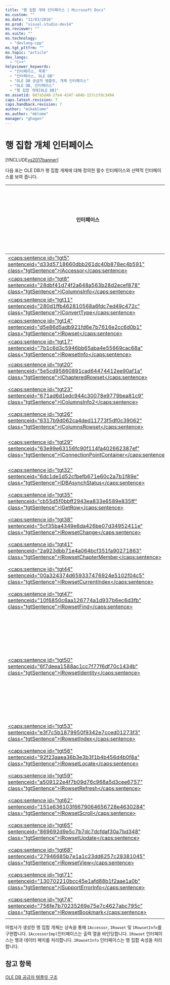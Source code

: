 ```yaml
---
title: "행 집합 개체 인터페이스 | Microsoft Docs"
ms.custom: ""
ms.date: "12/03/2016"
ms.prod: "visual-studio-dev14"
ms.reviewer: ""
ms.suite: ""
ms.technology: 
  - "devlang-cpp"
ms.tgt_pltfrm: ""
ms.topic: "article"
dev_langs: 
  - "C++"
helpviewer_keywords: 
  - "인터페이스, 목록"
  - "인터페이스, OLE DB"
  - "OLE DB 공급자 템플릿, 개체 인터페이스"
  - "OLE DB, 인터페이스"
  - "행 집합 개체[OLE DB]"
ms.assetid: 0d7a5d48-2fe4-434f-a84b-157c1fdc3494
caps.latest.revision: 7
caps.handback.revision: 7
author: "mikeblome"
ms.author: "mblome"
manager: "ghogen"
---
```

# 행 집합 개체 인터페이스
[!INCLUDE[vs2017banner](../../assembler/inline/includes/vs2017banner.md)]

다음 표는 OLE DB가 행 집합 개체에 대해 정의한 필수 인터페이스와 선택적 인터페이스를 보여 줍니다.  
  
|인터페이스|필수 여부|OLE DB 템플릿에 의해 구현되었습니까?|  
|-----------|-----------|-----------------------------|  
|[\<caps:sentence id\="tgt5" sentenceid\="d33d5718660dbb261dc40b878ec4b591" class\="tgtSentence"\>IAccessor\<\/caps:sentence\>](https://msdn.microsoft.com/en-us/library/ms719672.aspx)|필수|예|  
|[\<caps:sentence id\="tgt8" sentenceid\="28dbf41d74f2a648a563b28d2ecef878" class\="tgtSentence"\>IColumnsInfo\<\/caps:sentence\>](https://msdn.microsoft.com/en-us/library/ms724541.aspx)|필수|예|  
|[\<caps:sentence id\="tgt11" sentenceid\="280d1ffb462810568a6fdc7ed49c472c" class\="tgtSentence"\>IConvertType\<\/caps:sentence\>](https://msdn.microsoft.com/en-us/library/ms715926.aspx)|필수|예|  
|[\<caps:sentence id\="tgt14" sentenceid\="d5e86d5adb921fd6e7b7616e2cc6d0b1" class\="tgtSentence"\>IRowset\<\/caps:sentence\>](https://msdn.microsoft.com/en-us/library/ms720986.aspx)|필수|예|  
|[\<caps:sentence id\="tgt17" sentenceid\="7b1c6d3c5946bb65aba4e55669cac68a" class\="tgtSentence"\>IRowsetInfo\<\/caps:sentence\>](https://msdn.microsoft.com/en-us/library/ms724541.aspx)|필수|예|  
|[\<caps:sentence id\="tgt20" sentenceid\="5e5cd95860891cad64474412ee90af1a" class\="tgtSentence"\>IChapteredRowset\<\/caps:sentence\>](https://msdn.microsoft.com/en-us/library/ms718180.aspx)|선택적|아니요|  
|[\<caps:sentence id\="tgt23" sentenceid\="671ad6d1edc944c30078e9779bea81c9" class\="tgtSentence"\>IColumnsInfo2\<\/caps:sentence\>](https://msdn.microsoft.com/en-us/library/ms712953.aspx)|선택적|아니요|  
|[\<caps:sentence id\="tgt26" sentenceid\="6317b9d062ca4ded11773f5df0c39062" class\="tgtSentence"\>IColumnsRowset\<\/caps:sentence\>](https://msdn.microsoft.com/en-us/library/ms722657.aspx)|선택적|아니요|  
|[\<caps:sentence id\="tgt29" sentenceid\="63e99e63156fc90f114fa402662387ef" class\="tgtSentence"\>IConnectionPointContainer\<\/caps:sentence\>](http://msdn.microsoft.com/library/windows/desktop/ms683857)|선택적|예\(ATL을 통해\)|  
|[\<caps:sentence id\="tgt32" sentenceid\="6dc1de1d52cfbefb671e60c2a7b1f89e" class\="tgtSentence"\>IDBAsynchStatus\<\/caps:sentence\>](https://msdn.microsoft.com/en-us/library/ms709832.aspx)|선택적|아니요|  
|[\<caps:sentence id\="tgt35" sentenceid\="cb55d5f0bbff2943ea833e6589e835ff" class\="tgtSentence"\>IGetRow\<\/caps:sentence\>](https://msdn.microsoft.com/en-us/library/ms718047.aspx)|선택적|아니요|  
|[\<caps:sentence id\="tgt38" sentenceid\="5cf35ba4349e6da426be07d34952411e" class\="tgtSentence"\>IRowsetChange\<\/caps:sentence\>](https://msdn.microsoft.com/en-us/library/ms715790.aspx)|선택적|예|  
|[\<caps:sentence id\="tgt41" sentenceid\="2a923dbb71e4a064bcf351fa90271863" class\="tgtSentence"\>IRowsetChapterMember\<\/caps:sentence\>](https://msdn.microsoft.com/en-us/library/ms725430.aspx)|선택적|아니요|  
|[\<caps:sentence id\="tgt44" sentenceid\="00a324374d659337476924e5102f04c5" class\="tgtSentence"\>IRowsetCurrentIndex\<\/caps:sentence\>](https://msdn.microsoft.com/en-us/library/ms709700.aspx)|선택적|아니요|  
|[\<caps:sentence id\="tgt47" sentenceid\="10f6850c6aa126774a1d937b6ec6d3fb" class\="tgtSentence"\>IRowsetFind\<\/caps:sentence\>](https://msdn.microsoft.com/en-us/library/ms724221.aspx)|선택적|아니요|  
|[\<caps:sentence id\="tgt50" sentenceid\="6f7deea1588ac1cc7f77f6df70c1434b" class\="tgtSentence"\>IRowsetIdentity\<\/caps:sentence\>](https://msdn.microsoft.com/en-us/library/ms715913.aspx)|선택적\(수준 0 공급자에서는 필수\)|예|  
|[\<caps:sentence id\="tgt53" sentenceid\="e3f7c5b1879950f9342e7cced01273f3" class\="tgtSentence"\>IRowsetIndex\<\/caps:sentence\>](https://msdn.microsoft.com/en-us/library/ms719604.aspx)|선택적|아니요|  
|[\<caps:sentence id\="tgt56" sentenceid\="92f23aaea36b3e3b3f1b4b456d4b0f8a" class\="tgtSentence"\>IRowsetLocate\<\/caps:sentence\>](https://msdn.microsoft.com/en-us/library/ms721190.aspx)|선택적|예|  
|[\<caps:sentence id\="tgt59" sentenceid\="a509122e4f7b09d76c968a5d3cee6757" class\="tgtSentence"\>IRowsetRefresh\<\/caps:sentence\>](https://msdn.microsoft.com/en-us/library/ms714892.aspx)|선택적|아니요|  
|[\<caps:sentence id\="tgt62" sentenceid\="151e636103f6679064656728e4630284" class\="tgtSentence"\>IRowsetScroll\<\/caps:sentence\>](https://msdn.microsoft.com/en-us/library/ms712984.aspx)|선택적|아니요|  
|[\<caps:sentence id\="tgt65" sentenceid\="869692d9e5c7b7dc7dcfdaf30a7bd348" class\="tgtSentence"\>IRowsetUpdate\<\/caps:sentence\>](https://msdn.microsoft.com/en-us/library/ms714401.aspx)|선택적|예|  
|[\<caps:sentence id\="tgt68" sentenceid\="27946685b7e1a1c23dd6257c28381045" class\="tgtSentence"\>IRowsetView\<\/caps:sentence\>](https://msdn.microsoft.com/en-us/library/ms709755.aspx)|선택적|아니요|  
|[\<caps:sentence id\="tgt71" sentenceid\="130702210bcc45e1afd88b1f2aae1a0b" class\="tgtSentence"\>ISupportErrorInfo\<\/caps:sentence\>](https://msdn.microsoft.com/en-us/library/ms715816.aspx)|선택적|예|  
|[\<caps:sentence id\="tgt74" sentenceid\="756fe7b70235269e75e7c4627abc795c" class\="tgtSentence"\>IRowsetBookmark\<\/caps:sentence\>](https://msdn.microsoft.com/en-us/library/ms714246.aspx)|선택적|아니요|  
  
 마법사가 생성한 행 집합 개체는 상속을 통해 `IAccessor`, `IRowset` 및 `IRowsetInfo`를 구현합니다.  `IAccessorImpl`인터페이스는 출력 열을 바인딩합니다.  `IRowset` 인터페이스는 행과 데이터 페치를 처리합니다.  `IRowsetInfo` 인터페이스는 행 집합 속성을 처리합니다.  
  
## 참고 항목  
 [OLE DB 공급자 템플릿 구조](../../data/oledb/ole-db-provider-template-architecture.md)